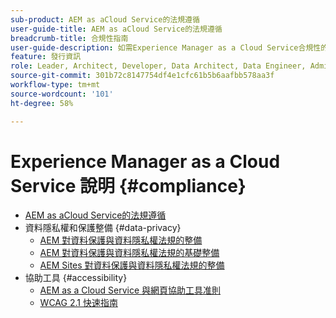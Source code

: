 ```yaml
---
sub-product: AEM as aCloud Service的法規遵循
user-guide-title: AEM as aCloud Service的法規遵循
breadcrumb-title: 合規性指南
user-guide-description: 如需Experience Manager as a Cloud Service合規性的概觀，包括隱私權和協助工具，請從這裡開始。
feature: 發行資訊
role: Leader, Architect, Developer, Data Architect, Data Engineer, Admin, User
source-git-commit: 301b72c8147754df4e1cfc61b5b6aafbb578aa3f
workflow-type: tm+mt
source-wordcount: '101'
ht-degree: 58%

---
```



# Experience Manager as a Cloud Service 說明 {#compliance}

+ [AEM as aCloud Service的法規遵循](/help/compliance/home.md)
+ 資料隱私權和保護整備 {#data-privacy}
   + [AEM 對資料保護與資料隱私權法規的整備](/help/compliance/data-privacy-and-protection-readiness/aem-readiness.md)
   + [AEM 對資料保護與資料隱私權法規的基礎整備](/help/compliance/data-privacy-and-protection-readiness/foundation-readiness.md)
   + [AEM Sites 對資料保護與資料隱私權法規的整備](/help/compliance/data-privacy-and-protection-readiness/sites-readiness.md)
+ 協助工具 {#accessibility}
   + [AEM as a Cloud Service 與網頁協助工具准則](/help/compliance/accessibility/web-accessibility.md)
   + [WCAG 2.1 快速指南](/help/compliance/accessibility/quick-guide-wcag.md)